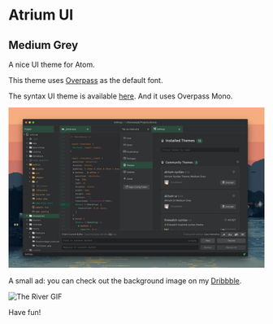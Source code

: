# Atrium UI
## Medium Grey

A nice UI theme for Atom.

This theme uses [Overpass](http://overpassfont.org/) as the default font.

The syntax UI theme is available [here](https://github.com/troydraws/atrium-syntax). And it uses Overpass Mono.

![Preview](https://github.com/troydraws/atrium-ui/blob/master/atirum-ui-preview-1280.jpg?raw=true)

A small ad: you can check out the background image on my [Dribbble](https://dribbble.com/shots/2214140-The-River-GIF).

![The River GIF](https://cdn.dribbble.com/users/374375/screenshots/2214140/port-animated-dribbble.gif)

Have fun!
